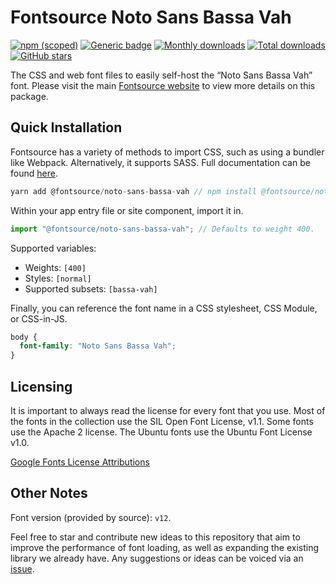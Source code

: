 # Fontsource Noto Sans Bassa Vah

[![npm (scoped)](https://img.shields.io/npm/v/@fontsource/noto-sans-bassa-vah?color=brightgreen)](https://www.npmjs.com/package/@fontsource/noto-sans-bassa-vah) [![Generic badge](https://img.shields.io/badge/fontsource-passing-brightgreen)](https://github.com/fontsource/fontsource) [![Monthly downloads](https://badgen.net/npm/dm/@fontsource/noto-sans-bassa-vah)](https://github.com/fontsource/fontsource) [![Total downloads](https://badgen.net/npm/dt/@fontsource/noto-sans-bassa-vah)](https://github.com/fontsource/fontsource) [![GitHub stars](https://img.shields.io/github/stars/fontsource/fontsource.svg?style=social&label=Star)](https://github.com/fontsource/fontsource/stargazers)

The CSS and web font files to easily self-host the “Noto Sans Bassa Vah” font. Please visit the main [Fontsource website](https://fontsource.org/fonts/noto-sans-bassa-vah) to view more details on this package.

## Quick Installation

Fontsource has a variety of methods to import CSS, such as using a bundler like Webpack. Alternatively, it supports SASS. Full documentation can be found [here](https://fontsource.org/docs/introduction).

```javascript
yarn add @fontsource/noto-sans-bassa-vah // npm install @fontsource/noto-sans-bassa-vah
```

Within your app entry file or site component, import it in.

```javascript
import "@fontsource/noto-sans-bassa-vah"; // Defaults to weight 400.
```

Supported variables:

- Weights: `[400]`
- Styles: `[normal]`
- Supported subsets: `[bassa-vah]`

Finally, you can reference the font name in a CSS stylesheet, CSS Module, or CSS-in-JS.

```css
body {
  font-family: "Noto Sans Bassa Vah";
}
```

## Licensing

It is important to always read the license for every font that you use.
Most of the fonts in the collection use the SIL Open Font License, v1.1. Some fonts use the Apache 2 license. The Ubuntu fonts use the Ubuntu Font License v1.0.

[Google Fonts License Attributions](https://fonts.google.com/attribution)

## Other Notes

Font version (provided by source): `v12`.

Feel free to star and contribute new ideas to this repository that aim to improve the performance of font loading, as well as expanding the existing library we already have. Any suggestions or ideas can be voiced via an [issue](https://github.com/fontsource/fontsource/issues).
